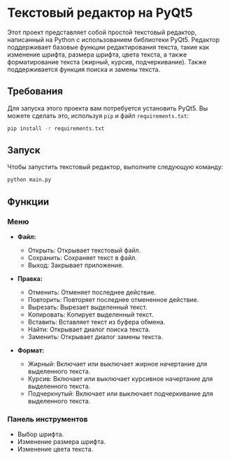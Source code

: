# Текстовый редактор на PyQt5

Этот проект представляет собой простой текстовый редактор, написанный на Python с использованием библиотеки PyQt5. Редактор поддерживает базовые функции редактирования текста, такие как изменение шрифта, размера шрифта, цвета текста, а также форматирование текста (жирный, курсив, подчеркивание). Также поддерживается функция поиска и замены текста.

## Требования

Для запуска этого проекта вам потребуется установить PyQt5. Вы можете сделать это, используя `pip` и файл `requirements.txt`:

```sh
pip install -r requirements.txt
```
## Запуск

Чтобы запустить текстовый редактор, выполните следующую команду:

```sh
python main.py
```

## Функции

### Меню

- **Файл:**
  - Открыть: Открывает текстовый файл.
  - Сохранить: Сохраняет текст в файл.
  - Выход: Закрывает приложение.

- **Правка:**
  - Отменить: Отменяет последнее действие.
  - Повторить: Повторяет последнее отмененное действие.
  - Вырезать: Вырезает выделенный текст.
  - Копировать: Копирует выделенный текст.
  - Вставить: Вставляет текст из буфера обмена.
  - Найти: Открывает диалог поиска текста.
  - Заменить: Открывает диалог замены текста.

- **Формат:**
  - Жирный: Включает или выключает жирное начертание для выделенного текста.
  - Курсив: Включает или выключает курсивное начертание для выделенного текста.
  - Подчеркнутый: Включает или выключает подчеркивание для выделенного текста.

### Панель инструментов

- Выбор шрифта.
- Изменение размера шрифта.
- Изменение цвета текста.


